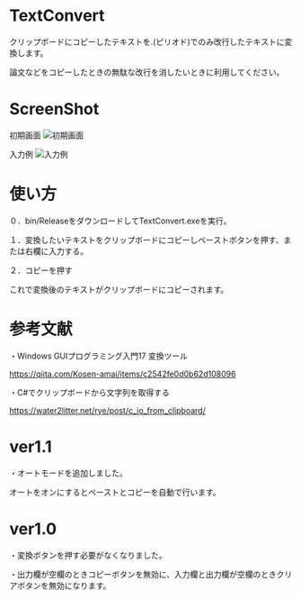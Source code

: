 # TextConvert
クリップボードにコピーしたテキストを.(ピリオド)でのみ改行したテキストに変換します。

論文などをコピーしたときの無駄な改行を消したいときに利用してください。

# ScreenShot
初期画面
![初期画面](https://user-images.githubusercontent.com/32339438/133031885-70362161-8447-49f3-be19-c9bd54731277.PNG)

入力例
![入力例](https://user-images.githubusercontent.com/32339438/133031927-d0a1ac06-bbdc-4efb-b5b9-b4672a47e9c8.PNG)



# 使い方
０．bin/ReleaseをダウンロードしてTextConvert.exeを実行。

１．変換したいテキストをクリップボードにコピーしペーストボタンを押す、または右欄に入力する。

２．コピーを押す

これで変換後のテキストがクリップボードにコピーされます。



# 参考文献
・Windows GUIプログラミング入門17 変換ツール

https://qiita.com/Kosen-amai/items/c2542fe0d0b62d108096

・C#でクリップボードから文字列を取得する

https://water2litter.net/rye/post/c_io_from_clipboard/


# ver1.1
・オートモードを追加しました。

オートをオンにするとペーストとコピーを自動で行います。

# ver1.0
・変換ボタンを押す必要がなくなりました。

・出力欄が空欄のときコピーボタンを無効に、入力欄と出力欄が空欄のときクリアボタンを無効になります。
